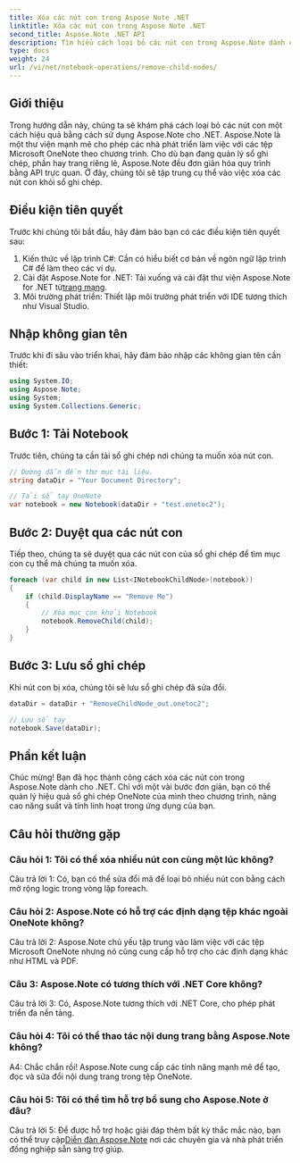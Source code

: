 ```yaml
---
title: Xóa các nút con trong Aspose Note .NET
linktitle: Xóa các nút con trong Aspose Note .NET
second_title: Aspose.Note .NET API
description: Tìm hiểu cách loại bỏ các nút con trong Aspose.Note dành cho .NET một cách dễ dàng. Đơn giản hóa việc quản lý tệp OneNote của bạn bằng hướng dẫn từng bước này.
type: docs
weight: 24
url: /vi/net/notebook-operations/remove-child-nodes/
---
```

## Giới thiệu

Trong hướng dẫn này, chúng ta sẽ khám phá cách loại bỏ các nút con một cách hiệu quả bằng cách sử dụng Aspose.Note cho .NET. Aspose.Note là một thư viện mạnh mẽ cho phép các nhà phát triển làm việc với các tệp Microsoft OneNote theo chương trình. Cho dù bạn đang quản lý sổ ghi chép, phần hay trang riêng lẻ, Aspose.Note đều đơn giản hóa quy trình bằng API trực quan. Ở đây, chúng tôi sẽ tập trung cụ thể vào việc xóa các nút con khỏi sổ ghi chép.

## Điều kiện tiên quyết

Trước khi chúng tôi bắt đầu, hãy đảm bảo bạn có các điều kiện tiên quyết sau:
1. Kiến thức về lập trình C#: Cần có hiểu biết cơ bản về ngôn ngữ lập trình C# để làm theo các ví dụ.
2.  Cài đặt Aspose.Note for .NET: Tải xuống và cài đặt thư viện Aspose.Note for .NET từ[trang mạng](https://releases.aspose.com/note/net/).
3. Môi trường phát triển: Thiết lập môi trường phát triển với IDE tương thích như Visual Studio.

## Nhập không gian tên

Trước khi đi sâu vào triển khai, hãy đảm bảo nhập các không gian tên cần thiết:

```csharp
using System.IO;
using Aspose.Note;
using System;
using System.Collections.Generic;
```

## Bước 1: Tải Notebook

Trước tiên, chúng ta cần tải sổ ghi chép nơi chúng ta muốn xóa nút con.

```csharp
// Đường dẫn đến thư mục tài liệu.
string dataDir = "Your Document Directory";

// Tải sổ tay OneNote
var notebook = new Notebook(dataDir + "test.onetoc2");
```

## Bước 2: Duyệt qua các nút con

Tiếp theo, chúng ta sẽ duyệt qua các nút con của sổ ghi chép để tìm mục con cụ thể mà chúng ta muốn xóa.

```csharp
foreach (var child in new List<INotebookChildNode>(notebook))
{
    if (child.DisplayName == "Remove Me")
    {
        // Xóa mục con khỏi Notebook
        notebook.RemoveChild(child);
    }
}
```

## Bước 3: Lưu sổ ghi chép

Khi nút con bị xóa, chúng tôi sẽ lưu sổ ghi chép đã sửa đổi.

```csharp
dataDir = dataDir + "RemoveChildNode_out.onetoc2";

// Lưu sổ tay
notebook.Save(dataDir);
```

## Phần kết luận

Chúc mừng! Bạn đã học thành công cách xóa các nút con trong Aspose.Note dành cho .NET. Chỉ với một vài bước đơn giản, bạn có thể quản lý hiệu quả sổ ghi chép OneNote của mình theo chương trình, nâng cao năng suất và tính linh hoạt trong ứng dụng của bạn.

## Câu hỏi thường gặp

### Câu hỏi 1: Tôi có thể xóa nhiều nút con cùng một lúc không?

Câu trả lời 1: Có, bạn có thể sửa đổi mã để loại bỏ nhiều nút con bằng cách mở rộng logic trong vòng lặp foreach.

### Câu hỏi 2: Aspose.Note có hỗ trợ các định dạng tệp khác ngoài OneNote không?

Câu trả lời 2: Aspose.Note chủ yếu tập trung vào làm việc với các tệp Microsoft OneNote nhưng nó cũng cung cấp hỗ trợ cho các định dạng khác như HTML và PDF.

### Câu 3: Aspose.Note có tương thích với .NET Core không?

Câu trả lời 3: Có, Aspose.Note tương thích với .NET Core, cho phép phát triển đa nền tảng.

### Câu hỏi 4: Tôi có thể thao tác nội dung trang bằng Aspose.Note không?

A4: Chắc chắn rồi! Aspose.Note cung cấp các tính năng mạnh mẽ để tạo, đọc và sửa đổi nội dung trang trong tệp OneNote.

### Câu hỏi 5: Tôi có thể tìm hỗ trợ bổ sung cho Aspose.Note ở đâu?

 Câu trả lời 5: Để được hỗ trợ hoặc giải đáp thêm bất kỳ thắc mắc nào, bạn có thể truy cập[Diễn đàn Aspose.Note](https://forum.aspose.com/c/note/28) nơi các chuyên gia và nhà phát triển đồng nghiệp sẵn sàng trợ giúp.